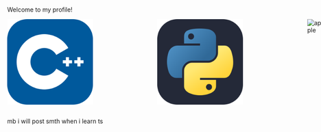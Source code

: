 #
Welcome to my profile!
<div style="display: flex; gap: 150px;">
  <img src="https://github.com/tandpfun/skill-icons/blob/main/icons/CPP.svg" alt="cpp" width="200">
  <img src="https://github.com/tandpfun/skill-icons/blob/main/icons/Python-Dark.svg" alt="python" width="200">
  <img src="https://github.com/tandpfun/skill-icons/blob/main/icons/Apple-Dark.svg" alt="apple" width="200">
  <img src="https://github.com/tandpfun/skill-icons/blob/main/icons/Bash-Dark.svg" alt="bash" width="200">
</div>

##
mb i will post smth when i learn ts